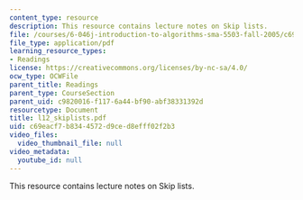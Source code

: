 ```yaml
---
content_type: resource
description: This resource contains lecture notes on Skip lists.
file: /courses/6-046j-introduction-to-algorithms-sma-5503-fall-2005/c69eacf7b8344572d9ced8efff02f2b3_l12_skiplists.pdf
file_type: application/pdf
learning_resource_types:
- Readings
license: https://creativecommons.org/licenses/by-nc-sa/4.0/
ocw_type: OCWFile
parent_title: Readings
parent_type: CourseSection
parent_uid: c9820016-f117-6a44-bf90-abf38331392d
resourcetype: Document
title: l12_skiplists.pdf
uid: c69eacf7-b834-4572-d9ce-d8efff02f2b3
video_files:
  video_thumbnail_file: null
video_metadata:
  youtube_id: null
---
```

This resource contains lecture notes on Skip lists.